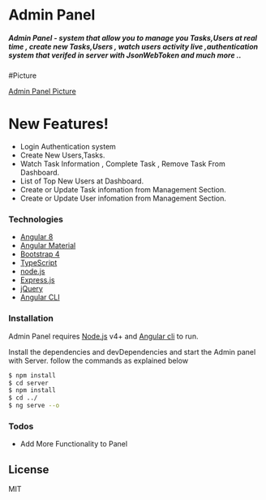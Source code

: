 # Admin Panel


##### Admin Panel - system that allow you to manage you Tasks,Users at real time , create new Tasks,Users , watch users activity live ,authentication system that verifed in server with JsonWebToken and much more ..





#Picture

[Admin Panel Picture](https://i.imgur.com/MFbMSZ0.png)
#

# New Features!

- Login Authentication system
 - Create New Users,Tasks.
 - Watch Task Information , Complete Task , Remove Task From Dashboard.
  - List of Top New Users at Dashboard.
- Create or Update Task infomation from Management Section.
- Create or Update User infomation from Management Section.


### Technologies


* [Angular 8] 
* [Angular Material]
* [Bootstrap 4] 
* [TypeScript] 
* [node.js] 
* [Express.js] 
* [jQuery]
* [Angular CLI]


### Installation

Admin Panel requires [Node.js](https://nodejs.org/) v4+  and [Angular cli](https://cli.angular.io/) to run.

Install the dependencies and devDependencies and start the Admin panel with Server.
follow the commands as explained below

```sh
$ npm install
$ cd server
$ npm install
$ cd ../
$ ng serve --o
```


### Todos

 - Add More Functionality to Panel

License
----

MIT



[//]: # (These are reference links used in the body of this note and get stripped out when the markdown processor does its job. There is no need to format nicely because it shouldn't be seen. Thanks SO - http://stackoverflow.com/questions/4823468/store-comments-in-markdown-syntax)


   [Angular Material]: <https://material.angular.io/>
   [Angular CLI]: <https://cli.angular.io/>
   [dill]: <https://github.com/joemccann/dillinger>
   [git-repo-url]: <https://github.com/joemccann/dillinger.git>
   [john gruber]: <http://daringfireball.net>
   [df1]: <http://daringfireball.net/projects/markdown/>
   [TypeScript]: <https://www.typescriptlang.org/>
   [Bootstrap 4]: <https://getbootstrap.com/>
   [node.js]: <http://nodejs.org>
   [Twitter Bootstrap]: <http://twitter.github.com/bootstrap/>
   [jQuery]: <http://jquery.com>
   [@tjholowaychuk]: <http://twitter.com/tjholowaychuk>
   [express.js]: <http://expressjs.com>
   [Angular 8]: <https://angular.io/>
   [Gulp]: <http://gulpjs.com>


